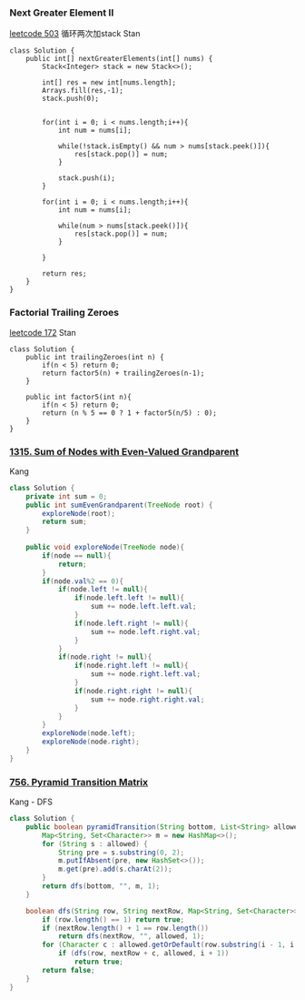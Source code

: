### Next Greater Element II
[leetcode 503](https://leetcode.com/problems/next-greater-element-ii/)
循环两次加stack
Stan
```
class Solution {
    public int[] nextGreaterElements(int[] nums) {
        Stack<Integer> stack = new Stack<>();
        
        int[] res = new int[nums.length];
        Arrays.fill(res,-1);
        stack.push(0);
        
        
        for(int i = 0; i < nums.length;i++){
            int num = nums[i];
            
            while(!stack.isEmpty() && num > nums[stack.peek()]){
                res[stack.pop()] = num;
            }
            
            stack.push(i);
        }
        
        for(int i = 0; i < nums.length;i++){
            int num = nums[i];
            
            while(num > nums[stack.peek()]){
                res[stack.pop()] = num;
            }

        }
        
        return res;
    }
}
```

### Factorial Trailing Zeroes
[leetcode 172](https://leetcode.com/problems/factorial-trailing-zeroes/submissions/)
Stan

```
class Solution {
    public int trailingZeroes(int n) {
        if(n < 5) return 0;
        return factor5(n) + trailingZeroes(n-1);
    }
    
    public int factor5(int n){
        if(n < 5) return 0;
        return (n % 5 == 0 ? 1 + factor5(n/5) : 0);
    }
}
```

### [1315. Sum of Nodes with Even-Valued Grandparent](https://leetcode.com/problems/sum-of-nodes-with-even-valued-grandparent/)
Kang 
```java
class Solution {
    private int sum = 0;
    public int sumEvenGrandparent(TreeNode root) {
        exploreNode(root);
        return sum;
    }
    
    public void exploreNode(TreeNode node){
        if(node == null){
            return;
        }
        if(node.val%2 == 0){
            if(node.left != null){
                if(node.left.left != null){
                    sum += node.left.left.val;
                }
                if(node.left.right != null){
                    sum += node.left.right.val;
                }
            }
            if(node.right != null){
                if(node.right.left != null){
                    sum += node.right.left.val;
                }
                if(node.right.right != null){
                    sum += node.right.right.val;
                }
            }
        }
        exploreNode(node.left);
        exploreNode(node.right);
    }
}
```

### [756. Pyramid Transition Matrix](https://leetcode.com/problems/pyramid-transition-matrix/)
Kang - DFS
```java
class Solution {
    public boolean pyramidTransition(String bottom, List<String> allowed) {
        Map<String, Set<Character>> m = new HashMap<>();
        for (String s : allowed) {
            String pre = s.substring(0, 2);
            m.putIfAbsent(pre, new HashSet<>());
            m.get(pre).add(s.charAt(2));
        }
        return dfs(bottom, "", m, 1);
    }

    boolean dfs(String row, String nextRow, Map<String, Set<Character>> allowed, int i) {
        if (row.length() == 1) return true;
        if (nextRow.length() + 1 == row.length())
            return dfs(nextRow, "", allowed, 1);
        for (Character c : allowed.getOrDefault(row.substring(i - 1, i + 1), new HashSet<>()))
            if (dfs(row, nextRow + c, allowed, i + 1))
                return true;
        return false;
    }
}
```

